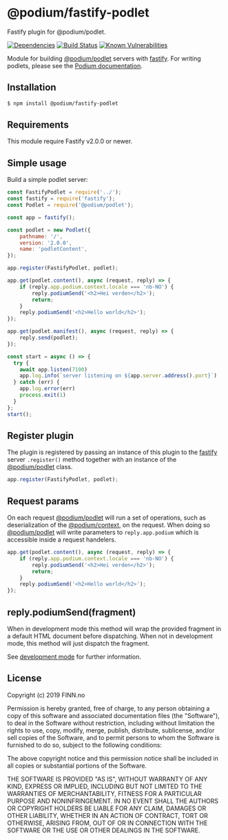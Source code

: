 # @podium/fastify-podlet

Fastify plugin for @podium/podlet.

[![Dependencies](https://img.shields.io/david/podium-lib/fastify-podlet.svg?style=flat-square)](https://david-dm.org/podium-lib/fastify-podlet)
[![Build Status](https://travis-ci.org/podium-lib/fastify-podlet.svg?branch=master&style=flat-square)](https://travis-ci.org/podium-lib/fastify-podlet)
[![Known Vulnerabilities](https://snyk.io/test/github/podium-lib/fastify-podlet/badge.svg?style=flat-square)](https://snyk.io/test/github/podium-lib/fastify-podlet)

Module for building [@podium/podlet] servers with [fastify]. For writing podlets,
please see the [Podium documentation].

## Installation

```bash
$ npm install @podium/fastify-podlet
```

## Requirements

This module require Fastify v2.0.0 or newer.

## Simple usage

Build a simple podlet server:

```js
const FastifyPodlet = require('../');
const fastify = require('fastify');
const Podlet = require('@podium/podlet');

const app = fastify();

const podlet = new Podlet({
    pathname: '/',
    version: '2.0.0',
    name: 'podletContent',
});

app.register(FastifyPodlet, podlet);

app.get(podlet.content(), async (request, reply) => {
    if (reply.app.podium.context.locale === 'nb-NO') {
        reply.podiumSend('<h2>Hei verden</h2>');
        return;
    }
    reply.podiumSend('<h2>Hello world</h2>');
});

app.get(podlet.manifest(), async (request, reply) => {
    reply.send(podlet);
});

const start = async () => {
  try {
    await app.listen(7100)
    app.log.info(`server listening on ${app.server.address().port}`)
  } catch (err) {
    app.log.error(err)
    process.exit(1)
  }
};
start();
```

## Register plugin

The plugin is registered by passing an instance of this plugin to the [fastify]
server `.register()` method together with an instance of the [@podium/podlet]
class.

```js
app.register(FastifyPodlet, podlet);
```

## Request params

On each request [@podium/podlet] will run a set of operations, such as
deserialization of the [@podium/context], on the request. When doing so
[@podium/podlet] will write parameters to `reply.app.podium` which is
accessible inside a request handelers.

```js
app.get(podlet.content(), async (request, reply) => {
    if (reply.app.podium.context.locale === 'nb-NO') {
        reply.podiumSend('<h2>Hei verden</h2>');
        return;
    }
    reply.podiumSend('<h2>Hello world</h2>');
});
```

## reply.podiumSend(fragment)

When in development mode this method will wrap the provided fragment in a
default HTML document before dispatching. When not in development mode, this
method will just dispatch the fragment.

See [development mode] for further information.

## License

Copyright (c) 2019 FINN.no

Permission is hereby granted, free of charge, to any person obtaining a copy
of this software and associated documentation files (the "Software"), to deal
in the Software without restriction, including without limitation the rights
to use, copy, modify, merge, publish, distribute, sublicense, and/or sell
copies of the Software, and to permit persons to whom the Software is
furnished to do so, subject to the following conditions:

The above copyright notice and this permission notice shall be included in all
copies or substantial portions of the Software.

THE SOFTWARE IS PROVIDED "AS IS", WITHOUT WARRANTY OF ANY KIND, EXPRESS OR
IMPLIED, INCLUDING BUT NOT LIMITED TO THE WARRANTIES OF MERCHANTABILITY,
FITNESS FOR A PARTICULAR PURPOSE AND NONINFRINGEMENT. IN NO EVENT SHALL THE
AUTHORS OR COPYRIGHT HOLDERS BE LIABLE FOR ANY CLAIM, DAMAGES OR OTHER
LIABILITY, WHETHER IN AN ACTION OF CONTRACT, TORT OR OTHERWISE, ARISING FROM,
OUT OF OR IN CONNECTION WITH THE SOFTWARE OR THE USE OR OTHER DEALINGS IN THE
SOFTWARE.

[development mode]: https://github.com/podium-lib/podlet/blob/master/README.md#development-mode 'Development mode'
[@podium/context locale parser]: https://github.com/podium-lib/context#locale-1 '@podium/context locale parser'
[Podium documentation]: https://podium-lib.io/ 'Podium documentation'
[@podium/context]: https://github.com/podium-lib/context '@podium/context'
[@podium/podlet]: https://github.com/podium-lib/podlet '@podium/podlet'
[fastify]: https://www.fastify.io/ 'Fastify'
